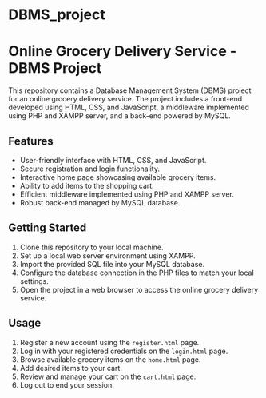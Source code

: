 # DBMS_project

# Online Grocery Delivery Service - DBMS Project

This repository contains a Database Management System (DBMS) project for an online grocery delivery service. The project includes a front-end developed using HTML, CSS, and JavaScript, a middleware implemented using PHP and XAMPP server, and a back-end powered by MySQL.

## Features

- User-friendly interface with HTML, CSS, and JavaScript.
- Secure registration and login functionality.
- Interactive home page showcasing available grocery items.
- Ability to add items to the shopping cart.
- Efficient middleware implemented using PHP and XAMPP server.
- Robust back-end managed by MySQL database.

## Getting Started

1. Clone this repository to your local machine.
2. Set up a local web server environment using XAMPP.
3. Import the provided SQL file into your MySQL database.
4. Configure the database connection in the PHP files to match your local settings.
5. Open the project in a web browser to access the online grocery delivery service.


## Usage

1. Register a new account using the `register.html` page.
2. Log in with your registered credentials on the `login.html` page.
3. Browse available grocery items on the `home.html` page.
4. Add desired items to your cart.
5. Review and manage your cart on the `cart.html` page.
6. Log out to end your session.


